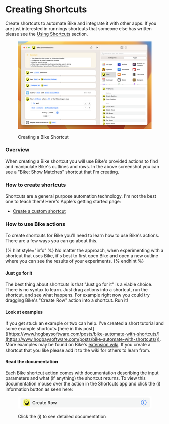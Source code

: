 # Creating Shortcuts

Create shortcuts to automate Bike and integrate it with other apps. If you are just interested in runnings shortcuts that someone else has written please see the [Using Shortcuts](../using-bike/using-shortcuts.md) section.

<figure><img src="../.gitbook/assets/shortcut_automation.png" alt=""><figcaption><p>Creating a Bike Shortcut</p></figcaption></figure>

### Overview

When creating a Bike shortcut you will use Bike's provided actions to find and manipulate Bike's outlines and rows. In the above screenshot you can see a "Bike: Show Matches" shortcut that I'm creating.

### How to create shortcuts

Shortcuts are a general purpose automation technology. I'm not the best one to teach them! Here's Apple's getting started page:

* [Create a custom shortcut](https://support.apple.com/en-gb/guide/shortcuts-mac/apd84c576f8c/mac)

### How to use Bike actions

To create shortcuts for Bike you'll need to learn how to use Bike's actions. There are a few ways you can go about this.

{% hint style="info" %}
No matter the approach, when experimenting with a shortcut that uses Bike, it's best to first open Bike and open a new outline where you can see the results of your experiments.
{% endhint %}

#### Just go for it

The best thing about shortcuts is that "Just go for it" is a viable choice. There is no syntax to learn. Just drag actions into a shortcut, run the shortcut, and see what happens. For example right now you could try dragging Bike's "Create Row" action into a shortcut. Run it!

#### Look at examples

If you get stuck an example or two can help. I've created a short tutorial and some example shortcuts \[here in this post]\([https://www.hogbaysoftware.com/posts/bike-automate-with-shortcuts/](https://www.hogbaysoftware.com/posts/bike-automate-with-shortcuts/)). More examples may be found on Bike's [extension wiki](https://support.hogbaysoftware.com/t/bike-extensions-wiki/4810). If you create a shortcut that you like please add it to the wiki for others to learn from.

#### Read the documentation

Each Bike shortcut action comes with documentation describing the input parameters and what (if anything) the shortcut returns. To view this documentation mouse over the action in the Shortcuts app and click the (i) information button as seen here:

<figure><img src="../.gitbook/assets/shortcut_information.png" alt=""><figcaption><p>Click the (i) to see detailed documentation</p></figcaption></figure>
